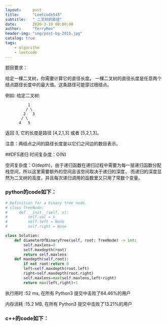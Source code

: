 ```yaml
---
layout:     post
title:      "Leetcode543"
subtitle:   " 二叉树的直径"
date:       2020-3-10 00:00:00
author:     "TerryRen"
header-img: "img/post-bg-2015.jpg"
catalog: true
tags:
    - algorithm
    - leetcode
---
```

题目要求：

给定一棵二叉树，你需要计算它的直径长度。
一棵二叉树的直径长度是任意两个结点路径长度中的最大值。这条路径可能穿过根结点。

例如:
给定二叉树: 


```
          1
         / \
        2   3
       / \     
      4   5    
```
返回 3, 它的长度是路径 [4,2,1,3] 或者 [5,2,1,3]。

注意：两结点之间的路径长度是以它们之间边的数目表示。



##DFS递归
时间复杂度：O(N)

空间复杂度：O(depth)，由于递归函数在递归过程中需要为每一层递归函数分配栈空间，所以这里需要额外的空间且该空间取决于递归的深度，
而递归的深度显然为二叉树的高度，并且每次递归调用的函数里又只用了常数个变量。


### python的code如下：


```python
# Definition for a binary tree node.
# class TreeNode:
#     def __init__(self, x):
#         self.val = x
#         self.left = None
#         self.right = None

class Solution:
    def diameterOfBinaryTree(self, root: TreeNode) -> int:
        self.maxlens=0
        self.maxdepth(root)
        return self.maxlens
    def maxdepth(self,root):
        if not root:return 0
        left=self.maxdepth(root.left)
        right=self.maxdepth(root.right)
        self.maxlens=max(self.maxlens,left+right)
        return max(left,right)+1


```
执行用时 :52 ms, 在所有 Python3 提交中击败了64.46%的用户

内存消耗 :15.2 MB, 在所有 Python3 提交中击败了13.21%的用户
### c++的code如下：

```c

```

